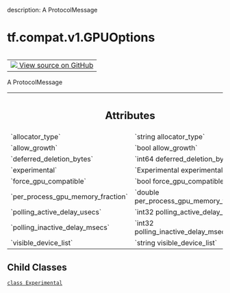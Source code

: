 description: A ProtocolMessage

<div itemscope itemtype="http://developers.google.com/ReferenceObject">
<meta itemprop="name" content="tf.compat.v1.GPUOptions" />
<meta itemprop="path" content="Stable" />
<meta itemprop="property" content="Experimental"/>
</div>

# tf.compat.v1.GPUOptions

<!-- Insert buttons and diff -->

<table class="tfo-notebook-buttons tfo-api nocontent" align="left">
<td>
  <a target="_blank" href="https://github.com/tensorflow/tensorflow/blob/r2.2/tensorflow/core/protobuf/config.proto">
    <img src="https://www.tensorflow.org/images/GitHub-Mark-32px.png" />
    View source on GitHub
  </a>
</td>
</table>



A ProtocolMessage

<!-- Placeholder for "Used in" -->




<!-- Tabular view -->
 <table class="responsive fixed orange">
<colgroup><col width="214px"><col></colgroup>
<tr><th colspan="2"><h2 class="add-link">Attributes</h2></th></tr>

<tr>
<td>
`allocator_type`
</td>
<td>
`string allocator_type`
</td>
</tr><tr>
<td>
`allow_growth`
</td>
<td>
`bool allow_growth`
</td>
</tr><tr>
<td>
`deferred_deletion_bytes`
</td>
<td>
`int64 deferred_deletion_bytes`
</td>
</tr><tr>
<td>
`experimental`
</td>
<td>
`Experimental experimental`
</td>
</tr><tr>
<td>
`force_gpu_compatible`
</td>
<td>
`bool force_gpu_compatible`
</td>
</tr><tr>
<td>
`per_process_gpu_memory_fraction`
</td>
<td>
`double per_process_gpu_memory_fraction`
</td>
</tr><tr>
<td>
`polling_active_delay_usecs`
</td>
<td>
`int32 polling_active_delay_usecs`
</td>
</tr><tr>
<td>
`polling_inactive_delay_msecs`
</td>
<td>
`int32 polling_inactive_delay_msecs`
</td>
</tr><tr>
<td>
`visible_device_list`
</td>
<td>
`string visible_device_list`
</td>
</tr>
</table>



## Child Classes
[`class Experimental`](../../../tf/compat/v1/GPUOptions/Experimental.md)


